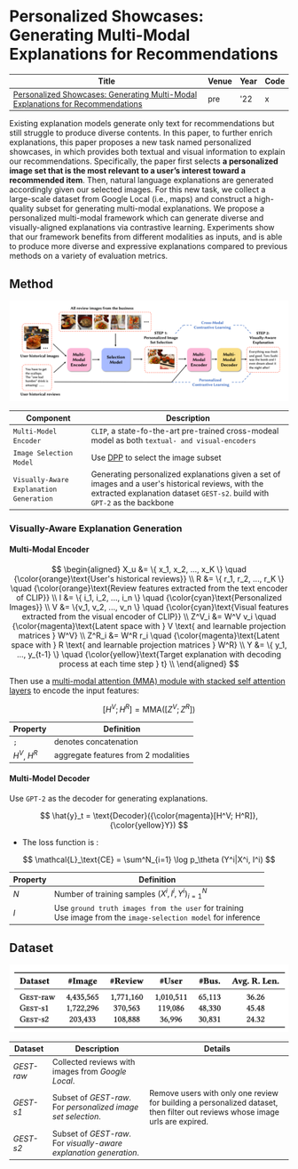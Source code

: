 # Personalized Showcases: Generating Multi-Modal Explanations for Recommendations
| Title | Venue | Year | Code |
|-|-|-|-|
| [Personalized Showcases: Generating Multi-Modal Explanations for Recommendations](https://arxiv.org/pdf/2207.00422.pdf) | pre | '22 | x |

Existing explanation models generate only text for recommendations but still struggle to produce diverse contents. 
In this paper, to further enrich explanations, this paper proposes a new task named personalized showcases, in which provides both textual and visual information to explain our recommendations. 
Specifically, the paper first selects **a personalized image set that is the most relevant to a user’s interest toward a recommended item**. Then, natural language explanations are generated accordingly given our selected images.
For this new task, we collect a large-scale dataset from Google Local (i.e., maps) and construct a high-quality subset for generating multi-modal explanations. 
We propose a personalized multi-modal framework which can generate diverse and visually-aligned explanations via contrastive learning. 
Experiments show that our framework benefits from different modalities as inputs, and is able to produce more diverse and expressive explanations compared to previous methods on a variety of evaluation metrics.
## Method
![method](./assets/method.png)

| Component | Description |
|-|-|
| `Multi-Model Encoder`  | `CLIP`, a state-fo-the-art pre-trained cross-modeal model as both `textual- and visual-encoders`  |
| `Image Selection Model` | Use [DPP]() to select the image subset |
| `Visually-Aware Explanation Generation` | Generating personalized explanations given a set of images and a user's historical reviews, with the extracted explanation dataset `GEST-s2`. build with `GPT-2` as the backbone  |

### Visually-Aware Explanation Generation
#### Multi-Modal Encoder

$$
\begin{aligned}
X_u &= \{ x_1, x_2, ..., x_K \} \quad {\color{orange}\text{User's historical reviews}} \\
R &= \{ r_1, r_2, ..., r_K \} \quad {\color{orange}\text{Review features extracted from the text encoder of CLIP}} \\
I &= \{ i_1, i_2, ..., i_n \} \quad {\color{cyan}\text{Personalized Images}} \\
V &= \{v_1, v_2, ..., v_n \} \quad {\color{cyan}\text{Visual features extracted from the visual encoder of CLIP}} \\
Z^V_i &= W^V v_i \quad {\color{magenta}\text{Latent space with } V  \text{ and learnable projection matrices } W^V} \\
Z^R_i &= W^R r_i \quad {\color{magenta}\text{Latent space with } R  \text{ and learnable projection matrices } W^R} \\
Y &= \{ y_1, ..., y_{t-1} \} \quad {\color{yellow}\text{Target explanation with decoding process at each time step } t} \\ 
\end{aligned}
$$

Then use a [multi-modal attention (MMA) module with stacked self attention layers]() to encode the input features:

$$
\big[ H^V ; H^R \big] = \text{MMA}([Z^V; Z^R])
$$

| Property | Definition |
|-|-|
| `;` | denotes concatenation |
| $H^V$, $H^R$ | aggregate features from 2 modalities |

#### Multi-Model Decoder
Use `GPT-2` as the decoder for generating explanations.

$$
\hat{y}_t = \text{Decoder}({\color{magenta}[H^V; H^R]}, {\color{yellow}Y})
$$

- The loss function is : 

$$
\mathcal{L}_\text{CE} = \sum^N_{i=1} \log p_\theta (Y^i|X^i, I^i)
$$

| Property | Definition |
|-|-|
| $N$ | Number of training samples $(X^i, I^i, Y^i)^N_{i=1}$ |
| $I$ | Use `ground truth images from the user` for training <br> Use image from the `image-selection model` for inference|


## Dataset
![](./assets/datasets.png)

| Dataset | Description | Details |
|-|-|-|
| *GEST-raw* | Collected reviews with images from *Google Local*. |
| *GEST-s1* | Subset of *GEST-raw*. For *personalized image set selection*. | Remove users with only one review for building a personalized dataset, then filter out reviews whose image urls are expired. |
| *GEST-s2* | Subset of *GEST-raw*. For *visually-aware explanation generation*. |